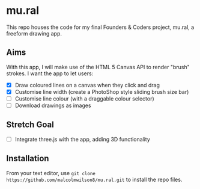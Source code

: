 # mu.ral

This repo houses the code for my final Founders & Coders project, mu.ral, a freeform drawing app.

## Aims

With this app, I will make use of the HTML 5 Canvas API to render "brush" strokes. I want the app to let users:

- [x] Draw coloured lines on a canvas when they click and drag
- [x] Customise line width (create a PhotoShop style sliding brush size bar) 
- [ ] Customise line colour (with a draggable colour selector)
- [ ] Download drawings as images

## Stretch Goal

- [ ] Integrate three.js with the app, adding 3D functionality

## Installation

From your text editor, use `git clone https://github.com/malcolmwilson8/mu.ral.git` to install the repo files.
